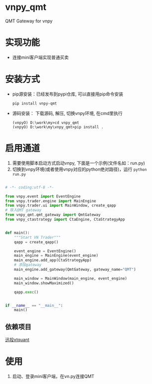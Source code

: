 # vnpy_qmt
QMT Gateway for vnpy

# 实现功能
- 连接mini客户端实现普通买卖

# 安装方式
- pip源安装：已经发布到pypi仓库, 可以直接用pip命令安装
  ```commandline
  pip install vnpy-qmt
  ```
- 源码安装： 下载源码, 解压, 切换vnpy环境, 在cmd里执行
  ```commandline
  (vnpyO) D:\work\my>cd vnpy_qmt
  (vnpyO) D:\work\my\vnpy_qmt>pip install .
  ```
# 启用通道
1. 需要使用脚本启动方式启动vnpy, 下面是一个示例(文件名如：run.py)
2. 切换到vnpy环境(或者使用vnpy对应的python绝对路径)，运行 `python run.py`
```python

# -*- coding:utf-8 -*-

from vnpy.event import EventEngine
from vnpy.trader.engine import MainEngine
from vnpy.trader.ui import MainWindow, create_qapp
# 导入QMT gateway
from vnpy_qmt.qmt_gateway import QmtGateway
from vnpy_ctastrategy import CtaEngine, CtaStrategyApp


def main():
    """Start VN Trader"""
    qapp = create_qapp()

    event_engine = EventEngine()
    main_engine = MainEngine(event_engine)
    main_engine.add_app(CtaStrategyApp)
    # 添加gateway
    main_engine.add_gateway(QmtGateway, gateway_name="QMT")

    main_window = MainWindow(main_engine, event_engine)
    main_window.showMaximized()

    qapp.exec()


if __name__ == "__main__":
    main()
```



## 依赖项目
[迅投xtquant](https://github.com/ai4trade/XtQuant)
# 使用
1. 启动、登录mini客户端，在vn.py连接QMT
